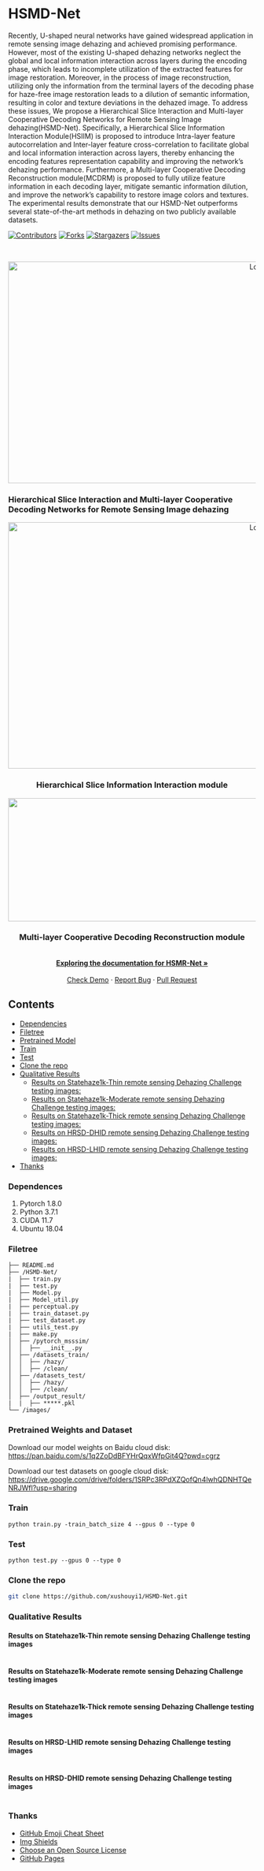 # HSMD-Net
 Recently, U-shaped neural networks have gained widespread application in remote sensing image dehazing and achieved promising performance. However, most of the existing U-shaped dehazing networks neglect the global and local information interaction across layers during the encoding phase, which leads to incomplete utilization of the extracted features for image restoration. Moreover, in the process of image reconstruction, utilizing only the information from the terminal layers of the decoding phase for haze-free image restoration leads to a dilution of semantic information, resulting in color and texture deviations in the dehazed image. To address these issues, We propose a Hierarchical Slice Interaction and Multi-layer Cooperative Decoding Networks for Remote Sensing Image dehazing(HSMD-Net). Specifically, a Hierarchical Slice Information Interaction Module(HSIIM) is proposed to introduce Intra-layer feature autocorrelation and Inter-layer feature cross-correlation to facilitate global and local information interaction across layers, thereby enhancing the encoding features representation capability and improving the network’s dehazing performance. Furthermore, a Multi-layer Cooperative Decoding Reconstruction module(MCDRM) is proposed to fully utilize feature information in each decoding layer, mitigate semantic information dilution, and improve the network’s capability to restore image colors and textures. The experimental results demonstrate that our HSMD-Net outperforms several state-of-the-art methods in dehazing on two publicly available datasets. 
<!-- PROJECT SHIELDS -->

[![Contributors][contributors-shield]][contributors-url]
[![Forks][forks-shield]][forks-url]
[![Stargazers][stars-shield]][stars-url]
[![Issues][issues-shield]][issues-url]


<!-- PROJECT LOGO -->
<br />

<p align="center">
  <a href="https://github.com/xushouyi1/HSMD-Net/">
    <img src="images/Framework.png" alt="Logo" width="1000" height="450">
  </a>
  <h3 align="left">Hierarchical Slice Interaction and Multi-layer Cooperative Decoding
Networks for Remote Sensing Image dehazing</h3>
  <p align="center">
  <a href="https://github.com/xushouyi1/HSMD-Net/">
    <img src="images/HIISM.png" alt="Logo" width="1000" height="500">
  </a>
  </p>
  <h3 align="center">Hierarchical Slice Information Interaction module</h3>
  <p align="center">
  <a href="https://github.com/xushouyi1/HSMD-Net/">
    <img src="images/MDCRM.png" alt="Logo" width="1200" height="250">
  </a>
  </p>
  <h3 align="center">Multi-layer Cooperative Decoding Reconstruction module</h3>
  <p align="center">
    <br />
    <a href="https://github.com/xushouyi1/HSMD-Net/"><strong>Exploring the documentation for HSMR-Net »</strong></a>
    <br />
    <br />
    <a href="https://github.com/xushouyi1/HSMD-Net/">Check Demo</a>
    ·
    <a href="https://github.com/xushouyi1/HSMD-Net/">Report Bug</a>
    ·
    <a href="https://github.com/xushouyi1/HSMD-Net/">Pull Request</a>
  </p>

</p>

## Contents
- [Dependencies](#dependences)
- [Filetree](#filetree)
- [Pretrained Model](#pretrained-weights-and-dataset)
- [Train](#train)
- [Test](#test)
- [Clone the repo](#clone-the-repo)
- [Qualitative Results](#qualitative-results)
  - [Results on Statehaze1k-Thin remote sensing Dehazing Challenge testing images:](#results-on-statehaze1k-thin-remote-sensing-dehazing-challenge-testing-images)
  - [Results on Statehaze1k-Moderate remote sensing Dehazing Challenge testing images:](#results-on-statehaze1k-moderate-remote-sensing-dehazing-challenge-testing-images)
  - [Results on Statehaze1k-Thick remote sensing Dehazing Challenge testing images:](#results-on-statehaze1k-thick-remote-sensing-dehazing-challenge-testing-images)
  - [Results on HRSD-DHID remote sensing Dehazing Challenge testing images:](#results-on-hrsd-dhid-remote-sensing-dehazing-challenge-testing-images)
  - [Results on HRSD-LHID remote sensing Dehazing Challenge testing images:](#results-on-hrsd-lhid-remote-sensing-dehazing-challenge-testing-images)
- [Thanks](#thanks)

### Dependences

1. Pytorch 1.8.0
2. Python 3.7.1
3. CUDA 11.7
4. Ubuntu 18.04
### Filetree

```
├── README.md
├── /HSMD-Net/
|  ├── train.py
|  ├── test.py
|  ├── Model.py
|  ├── Model_util.py
|  ├── perceptual.py
|  ├── train_dataset.py
|  ├── test_dataset.py
|  ├── utils_test.py
|  ├── make.py
│  ├── /pytorch_msssim/
│  │  ├── __init__.py
│  ├── /datasets_train/
│  │  ├── /hazy/
│  │  ├── /clean/
│  ├── /datasets_test/
│  │  ├── /hazy/
│  │  ├── /clean/
│  ├── /output_result/
|  |  ├── *****.pkl
└── /images/
```
### Pretrained Weights and Dataset

Download our model weights on Baidu cloud disk: https://pan.baidu.com/s/1q2ZoDdBFYHrQqxWfpGit4Q?pwd=cgrz 
 
Download our test datasets on google cloud disk: https://drive.google.com/drive/folders/1SRPc3RPdXZQofQn4lwhQDNHTQeNRJWfl?usp=sharing

### Train

```shell
python train.py -train_batch_size 4 --gpus 0 --type 0
```

### Test

 ```shell
python test.py --gpus 0 --type 0
 ```

### Clone the repo

```sh
git clone https://github.com/xushouyi1/HSMD-Net.git
```

### Qualitative Results

#### Results on Statehaze1k-Thin remote sensing Dehazing Challenge testing images
<div style="text-align: center">
<img alt="" src="/images/Thin_Fog.png" style="display: inline-block;" />
</div>

#### Results on Statehaze1k-Moderate remote sensing Dehazing Challenge testing images
<div style="text-align: center">
<img alt="" src="/images/Moderate_Fog.png" style="display: inline-block;" />
</div>

#### Results on Statehaze1k-Thick remote sensing Dehazing Challenge testing images
<div style="text-align: center">
<img alt="" src="/images/Thick_Fog.png" style="display: inline-block;" />
</div>

#### Results on HRSD-LHID remote sensing Dehazing Challenge testing images
<div style="text-align: center">
<img alt="" src="/images/LHID.png" style="display: inline-block;" />
</div>

#### Results on HRSD-DHID remote sensing Dehazing Challenge testing images
<div style="text-align: center">
<img alt="" src="/images/DHID.png" style="display: inline-block;" />
</div>




### Thanks


- [GitHub Emoji Cheat Sheet](https://www.webpagefx.com/tools/emoji-cheat-sheet)
- [Img Shields](https://shields.io)
- [Choose an Open Source License](https://choosealicense.com)
- [GitHub Pages](https://pages.github.com)


<!-- links -->
[your-project-path]:thislzm/PSMB-Net
[contributors-shield]: https://img.shields.io/github/contributors/xushouyi1/HSMD-Net.svg?style=flat-square
[contributors-url]: https://github.com/xushouyi1/HSMD-Net/graphs/contributors
[forks-shield]: https://img.shields.io/github/forks/xushouyi1/HSMD-Net.svg?style=flat-square
[forks-url]: https://github.com/thislzm/xushouyi1/HSMD-Net/members
[stars-shield]: https://img.shields.io/github/stars/xushouyi1/HSMD-Net.svg?style=flat-square
[stars-url]: https://github.com/xushouyi1/HSMD-Net/stargazers
[issues-shield]: https://img.shields.io/github/issues/xushouyi1/HSMD-Net.svg?style=flat-square
[issues-url]: https://img.shields.io/github/issues/xushouyi1/HSMD-Net.svg
[license-shield]: https://img.shields.io/github/license/xushouyi1/HSMD-Net?style=flat-square
[linkedin-shield]: https://img.shields.io/badge/-LinkedIn-black.svg?style=flat-square&logo=linkedin&colorB=555
[linkedin-url]: https://linkedin.com/in/shaojintian
